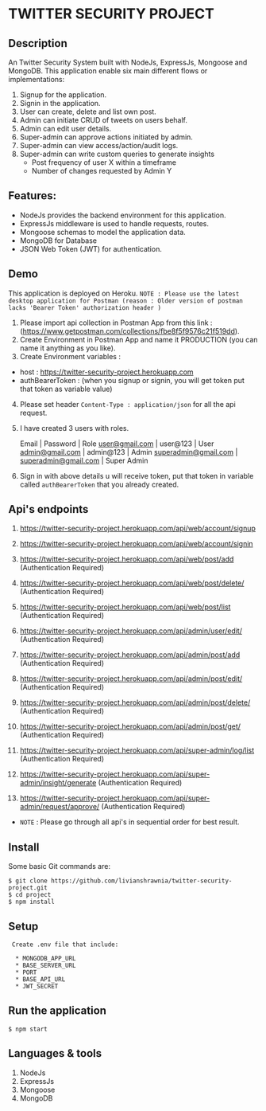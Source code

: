 # TWITTER SECURITY PROJECT

## Description

An Twitter Security System built with NodeJs, ExpressJs, Mongoose and MongoDB. This application enable six main different flows or implementations:

1. Signup for the application.
2. Signin in the application.
3. User can create, delete and list own post.
4. Admin can initiate CRUD of tweets on users behalf.
5. Admin can edit user details.
6. Super-admin can approve actions initiated by admin.
7. Super-admin can view access/action/audit logs.
8. Super-admin can write custom queries to generate insights
    - Post frequency of user X within a timeframe
    - Number of changes requested by Admin Y


## Features:
  * NodeJs provides the backend environment for this application.
  * ExpressJs middleware is used to handle requests, routes.
  * Mongoose schemas to model the application data.
  * MongoDB for Database
  * JSON Web Token (JWT) for authentication.


## Demo

This application is deployed on Heroku.
`NOTE : Please use the latest desktop application for Postman (reason : Older version of postman lacks 'Bearer Token' authorization header )`

1. Please import api collection in Postman App from this link : (https://www.getpostman.com/collections/fbe8f5f9576c21f519dd).
2. Create Environment in Postman App and name it PRODUCTION (you can name it anything as you like).
3. Create Environment variables :
  * host : https://twitter-security-project.herokuapp.com
  * authBearerToken : (when you signup or signin, you will get token put that token as variable value)
4. Please set header `Content-Type : application/json` for all the api request.
5. I have created 3 users with roles.

     Email                  |        Password             |   Role
  user@gmail.com            |     user@123                |  User
  admin@gmail.com           |     admin@123               |  Admin
  superadmin@gmail.com      |     superadmin@gmail.com    |  Super Admin

6. Sign in with above details u will receive token, put that token in variable called `authBearerToken` that you already created.


## Api's endpoints

1. https://twitter-security-project.herokuapp.com/api/web/account/signup
2. https://twitter-security-project.herokuapp.com/api/web/account/signin
3. https://twitter-security-project.herokuapp.com/api/web/post/add         (Authentication Required)
4. https://twitter-security-project.herokuapp.com/api/web/post/delete/         (Authentication Required)
5. https://twitter-security-project.herokuapp.com/api/web/post/list         (Authentication Required)

6. https://twitter-security-project.herokuapp.com/api/admin/user/edit/         (Authentication Required)
7. https://twitter-security-project.herokuapp.com/api/admin/post/add         (Authentication Required)
8. https://twitter-security-project.herokuapp.com/api/admin/post/edit/         (Authentication Required)
9. https://twitter-security-project.herokuapp.com/api/admin/post/delete/         (Authentication Required)
10. https://twitter-security-project.herokuapp.com/api/admin/post/get/         (Authentication Required)

11. https://twitter-security-project.herokuapp.com/api/super-admin/log/list         (Authentication Required)
12. https://twitter-security-project.herokuapp.com/api/super-admin/insight/generate         (Authentication Required)
13. https://twitter-security-project.herokuapp.com/api/super-admin/request/approve/         (Authentication Required)
  * `NOTE` : Please go through all api's in sequential order for best result. 


## Install

Some basic Git commands are:

```
$ git clone https://github.com/livianshrawnia/twitter-security-project.git
$ cd project
$ npm install
```

## Setup

```
 Create .env file that include:

  * MONGODB_APP_URL
  * BASE_SERVER_URL
  * PORT
  * BASE_API_URL
  * JWT_SECRET
```

## Run the application

```
$ npm start
```

## Languages & tools

1. NodeJs
2. ExpressJs
3. Mongoose
4. MongoDB